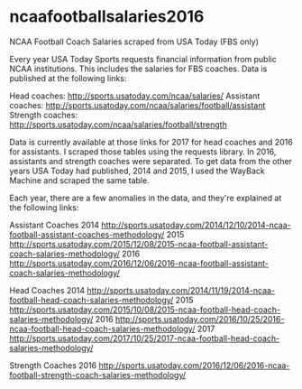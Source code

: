 # ncaafootballsalaries2016
NCAA Football Coach Salaries scraped from USA Today (FBS only)

Every year USA Today Sports requests financial information from public NCAA institutions. This includes the salaries for FBS coaches.  Data is published at the following links:  

Head coaches: http://sports.usatoday.com/ncaa/salaries/ 
Assistant coaches: http://sports.usatoday.com/ncaa/salaries/football/assistant 
Strength coaches: http://sports.usatoday.com/ncaa/salaries/football/strength 

Data is currently available at those links for 2017 for head coaches and 2016 for assistants. I scraped those tables using the requests library. In 2016, assistants and strength coaches were separated. To get data from the other years USA Today had published, 2014 and 2015, I used the WayBack Machine and scraped the same table. 



Each year, there are a few anomalies in the data, and they're explained at the following links:

Assistant Coaches
2014 
http://sports.usatoday.com/2014/12/10/2014-ncaa-football-assistant-coaches-methodology/ 
2015
http://sports.usatoday.com/2015/12/08/2015-ncaa-football-assistant-coach-salaries-methodology/ 
2016
http://sports.usatoday.com/2016/12/06/2016-ncaa-football-assistant-coach-salaries-methodology/ 

Head Coaches
2014
http://sports.usatoday.com/2014/11/19/2014-ncaa-football-head-coach-salaries-methodology/ 
2015
http://sports.usatoday.com/2015/10/08/2015-ncaa-football-head-coach-salaries-methodology/ 
2016
http://sports.usatoday.com/2016/10/25/2016-ncaa-football-head-coach-salaries-methodology/ 
2017
http://sports.usatoday.com/2017/10/25/2017-ncaa-football-head-coach-salaries-methodology/ 

Strength Coaches
2016
http://sports.usatoday.com/2016/12/06/2016-ncaa-football-strength-coach-salaries-methodology/ 
